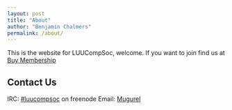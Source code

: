 ```yaml
---
layout: post
title: "About"
author: "Benjamin Chalmers"
permalink: /about/
---
```


This is the website for LUUCompSoc, welcome.
If you want to join find us at [Buy Membership](https://classic.luu.org.uk/groups/compsoc/)

## Contact Us

IRC: [#luucompsoc](https://webchat.freenode.net/) on freenode
Email: [Mugurel](mailto:sc17mae@leeds.ac.uk)
